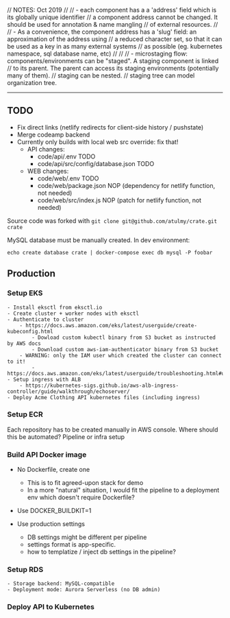 
// NOTES: Oct 2019
//
// - each component has a a 'address' field which is its globally unique identifier
//		a component address cannot be changed. It should be used for annotation & name mangling
//		of external resources.
//
// - As a convenience, the component address has a 'slug' field: an approximation of the address using
//		a reduced character set, so that it can be used as a key in as many external systems
//		as possible (eg. kubernetes namespace, sql database name, etc)
//
//
// - microstaging flow: components/environments can be "staged". A staging component is linked
//		to its parent. The parent can access its staging environments (potentially many of them).
//		staging can be nested.
//		staging tree can model organization tree.

-----------------------

## TODO

- Fix direct links (netlify redirects for client-side history / pushstate)
- Merge codeamp backend
- Currently only builds with local web src override: fix that!
	- API changes:
		- code/api/.env					TODO
		- code/api/src/config/database.json		TODO
	- WEB changes:
		- code/web/.env					TODO
		- code/web/package.json				NOP (dependency for netlify function, not needed)
		- code/web/src/index.js				NOP (patch for netlify function, not needed)




Source code was forked with `git clone git@github.com/atulmy/crate.git crate`


MySQL database must be manually created. In dev environment:

```
echo create database crate | docker-compose exec db mysql -P foobar
```


## Production

### Setup EKS

	- Install eksctl from eksctl.io
	- Create cluster + worker nodes with eksctl
	- Authenticate to cluster
		- https://docs.aws.amazon.com/eks/latest/userguide/create-kubeconfig.html
			- Dowload custom kubectl binary from S3 bucket as instructed by AWS docs
			- Download custom aws-iam-authenticator binary from S3 bucket
		- WARNING: only the IAM user which created the cluster can connect to it!
			- https://docs.aws.amazon.com/eks/latest/userguide/troubleshooting.html#unauthorized
	- Setup ingress with ALB
		- https://kubernetes-sigs.github.io/aws-alb-ingress-controller/guide/walkthrough/echoserver/
	- Deploy Acme Clothing API kubernetes files (including ingress)



### Setup ECR

Each repository has to be created manually in AWS console. Where should this be automated? Pipeline or infra setup


### Build API Docker image

- No Dockerfile, create one
	- This is to fit agreed-upon stack for demo
	- In a more "natural" situation, I would fit the pipeline to a deployment env which doesn't require Dockerfile?
- Use DOCKER_BUILDKIT=1

- Use production settings
	- DB settings might be different per pipeline
	- settings format is app-specific.
	- how to templatize / inject db settings in the pipeline?

### Setup RDS

	- Storage backend: MySQL-compatible
	- Deployment mode: Aurora Serverless (no DB admin)


### Deploy API to Kubernetes



